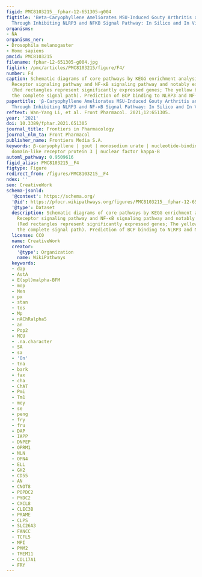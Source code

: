```yaml
---
figid: PMC8103215__fphar-12-651305-g004
figtitle: 'Beta-Caryophyllene Ameliorates MSU-Induced Gouty Arthritis and Inflammation
  Through Inhibiting NLRP3 and NFKB Signal Pathway: In Silico and In Vivo'
organisms:
- NA
organisms_ner:
- Drosophila melanogaster
- Homo sapiens
pmcid: PMC8103215
filename: fphar-12-651305-g004.jpg
figlink: /pmc/articles/PMC8103215/figure/F4/
number: F4
caption: Schematic diagrams of core pathways by KEGG enrichment analysis, NOD-Like
  Receptor signaling pathway and NF-κB signaling pathway and notably expressed genes
  (Red rectangles represent significantly expressed genes; The yellow box circles
  the complete signal path). Prediction of BCP binding to NLRP3 and NF‐κB signaling.
papertitle: 'β-Caryophyllene Ameliorates MSU-Induced Gouty Arthritis and Inflammation
  Through Inhibiting NLRP3 and NF-κB Signal Pathway: In Silico and In Vivo.'
reftext: Wan-Yang Li, et al. Front Pharmacol. 2021;12:651305.
year: '2021'
doi: 10.3389/fphar.2021.651305
journal_title: Frontiers in Pharmacology
journal_nlm_ta: Front Pharmacol
publisher_name: Frontiers Media S.A.
keywords: β-caryophyllene | gout | monosodium urate | nucleotide-binding oligomerization
  domain-like receptor protein 3 | nuclear factor kappa-B
automl_pathway: 0.9509616
figid_alias: PMC8103215__F4
figtype: Figure
redirect_from: /figures/PMC8103215__F4
ndex: ''
seo: CreativeWork
schema-jsonld:
  '@context': https://schema.org/
  '@id': https://pfocr.wikipathways.org/figures/PMC8103215__fphar-12-651305-g004.html
  '@type': Dataset
  description: Schematic diagrams of core pathways by KEGG enrichment analysis, NOD-Like
    Receptor signaling pathway and NF-κB signaling pathway and notably expressed genes
    (Red rectangles represent significantly expressed genes; The yellow box circles
    the complete signal path). Prediction of BCP binding to NLRP3 and NF‐κB signaling.
  license: CC0
  name: CreativeWork
  creator:
    '@type': Organization
    name: WikiPathways
  keywords:
  - dap
  - AstA
  - E(spl)malpha-BFM
  - mop
  - Men
  - px
  - stan
  - tos
  - Mp
  - nAChRalpha5
  - an
  - Pop2
  - MCU
  - .na.character
  - SA
  - sa
  - 'On'
  - tna
  - bark
  - fax
  - cha
  - ChAT
  - Pmi
  - Tm1
  - mey
  - se
  - peng
  - fry
  - fru
  - DAP
  - IAPP
  - DNPEP
  - OPRM1
  - NLN
  - OPN4
  - ELL
  - GH2
  - CD55
  - AN
  - CNOT8
  - POPDC2
  - PYDC2
  - CXCL8
  - CLEC3B
  - PRAME
  - CLPS
  - SLC26A3
  - FANCC
  - TCFL5
  - MPI
  - PMM2
  - TMEM11
  - COL17A1
  - FRY
---
```

